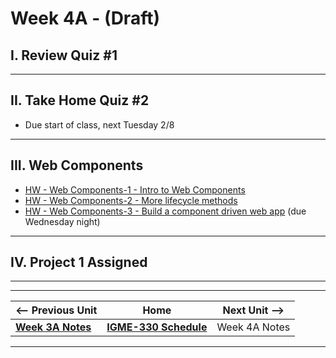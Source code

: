 # Week 4A - (Draft)

## I. Review Quiz #1

<hr>

## II. Take Home Quiz #2

- Due start of class, next Tuesday 2/8

<hr>

## III. Web Components

- [HW - Web Components-1 - Intro to Web Components](https://github.com/tonethar/IGME-330-Master/blob/master/notes/HW-wc-1.md)
- [HW - Web Components-2 - More lifecycle methods](https://github.com/tonethar/IGME-330-Master/blob/master/notes/HW-wc-2.md)
- [HW - Web Components-3 - Build a component driven web app](https://github.com/tonethar/IGME-330-Master/blob/master/notes/HW-wc-3.md) (due Wednesday night)

<hr>

## IV. Project 1 Assigned


<hr><hr>

| <-- Previous Unit | Home | Next Unit -->
| --- | --- | --- 
| [**Week 3A Notes**](03A.md)     |  [**IGME-330 Schedule**](../schedule.md) | Week 4A Notes

<hr>
